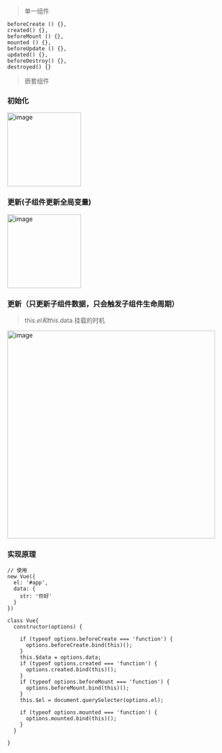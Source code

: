 > 单一组件
```
beforeCreate () {},
created() {},
beforeMount () {},
mounted () {},
beforeUpdate () {},
updated() {},
beforeDestroy() {},
destroyed() {}
```

> 嵌套组件

### 初始化
<img width="169" alt="image" src="https://user-images.githubusercontent.com/11763399/155052658-c7298ddc-c51f-41d4-8d33-cef83c3500f2.png">

### 更新(子组件更新全局变量)
<img width="169" alt="image" src="https://user-images.githubusercontent.com/11763399/155052800-30bcf522-07c9-401f-b287-f8633b2fc4a9.png">

### 更新（只更新子组件数据，只会触发子组件生命周期）


> this.$el 和 this.$data 挂载的时机
<img width="476" alt="image" src="https://user-images.githubusercontent.com/11763399/155053982-714ac6c0-7281-4939-930a-e97c9fe3627c.png">



### 实现原理
```
// 使用
new Vue({
  el: '#app',
  data: {
    str: '你好'
  }
})

class Vue{
  constructor(options) {
    
    if (typeof options.beforeCreate === 'function') {
      options.beforeCreate.bind(this)();
    }
    this.$data = options.data;
    if (typeof options.created === 'function') {
      options.created.bind(this)();
    }
    if (typeof options.beforeMount === 'function') {
      options.beforeMount.bind(this)();
    }
    this.$el = document.querySelecter(options.el);
    
    if (typeof options.mounted === 'function') {
      options.mounted.bind(this)();
    }
  }
  
}

```
